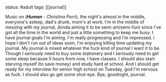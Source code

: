 status: #adult 
tags: [[journal]]

Music on (***Human*** - *Christina Perri*), the night's almost in the middle, everyone's asleep, dad's drunk, mom's at work. I'm in the middle of messing with my journal, (kinda aiming it to be semi-art/semi-fun) since I've got all the time in the world and just a little something to keep me busy. I have journal goals I'm aiming. I'm really progressing and I'm impressed. I hope I don't run out of ideas soon, I'm enjoying killing time updating my journal. My journal is mixed whatever the fuck kind of journal I want it to be. Though I seriously need to buy some stationery and I seriously need to get some sleep because 5 hours from now, I have classes. I should also start starving myself (to save money) and study hard at school. And I should get ready for my interview for senior high school on Tuesday, god I'm nervous as fuck. I should also go get some shut-eye. Bye, goodnight, journal. 